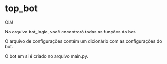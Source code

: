 # top_bot
Olá!

No arquivo bot_logic, você encontrará todas as funções do bot.

O arquivo de configurações contém um dicionário com as configurações do bot.

O bot em si é criado no arquivo main.py.
